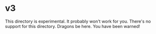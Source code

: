 # v3

This directory is experimental. It probably won't work for you. There's no
support for this directory. Dragons be here. You have been warned!

